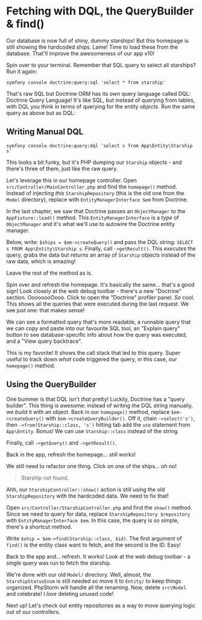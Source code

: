 # Fetching with DQL, the QueryBuilder & find()

Our database is now full of shiny, dummy starships! But this homepage is still
showing the hardcoded ships. Lame! Time to load these from the database. That'll
improve the awesomeness of our app x10!

Spin over to your terminal. Remember that SQL query to select
all starships? Run it again:

```terminal
symfony console doctrine:query:sql 'select * from starship'
```

That's raw SQL but Doctrine ORM has its *own* query language called DQL: Doctrine Query
Language! It's like SQL, but instead of querying from tables, with DQL you think
in terms of querying for the entity *objects*. Run the same query as above but as DQL:

## Writing Manual DQL

```terminal
symfony console doctrine:query:dql 'select s from App\Entity\Starship s'
```

This looks a bit funky, but it's PHP dumping our `Starship` objects - and there's
three of them, just like the raw query.

Let's leverage this in our homepage controller. Open
`src/Controller/MainController.php` and find the `homepage()` method. Instead of
injecting *this* `StarshipRepository` (this is the old one from the `Model` directory),
replace with `EntityManagerInterface $em` from Doctrine.

In the last chapter, we saw that Doctrine passes an `ObjectManager` to the `AppFixture::load()`
method. This `EntityManagerInterface` is a *type* of `ObjectManager` and it's what
we'll use to autowire the Doctrine entity manager.

Below, write:
`$ships = $em->createQuery()` and pass the DQL string:
`SELECT s FROM App\Entity\Starship s`. Finally, call `->getResult()`.
This *executes* the query, grabs the data but returns an array of `Starship` objects
instead of the raw data, which is amazing!

Leave the rest of the method as is.

Spin over and refresh the homepage. It's basically the same... that's a good
sign! Look closely at the web debug toolbar - there's a new "Doctrine" section.
OooooooOooo. Click to open the "Doctrine" profiler panel. *So* cool. This shows all
the queries that were executed
during the last request. We see just one: that makes sense!

We can see a formatted query that's more readable, a runnable query that we can copy
and paste into our favourite SQL tool, an  "Explain query" button to see database-specific
info about how the query was executed, and a "View query backtrace".

This is my favorite! It shows the call stack that led to
this query. Super useful to track down *what* code triggered the query, in this case,
our `homepage()` method.

## Using the QueryBuilder

One bummer is that DQL isn't *that* pretty!
Luckily, Doctrine has a "query builder". This thing is awesome: instead of writing
the DQL string manually, we *build* it with an object.
Back in our `homepage()` method, replace `$em->createQuery()` with
`$em->createQueryBuilder()`. Off it, chain `->select('s')`, then 
`->from(Starship::class, 's')` hitting tab add the `use` statement from `App\Entity`.
Bonus! We can use `Starship::class` instead of the string.

Finally, call `->getQuery()` and `->getResult()`.

Back in the app, refresh the homepage... still works!

We still need to refactor one thing. Click on one of the ships... oh no!

> Starship not found.

Ahh, our `StarshipController::show()` action is still using the old `StarshipRepository`
with the hardcoded data. We need to fix that!

Open `src/Controller/StarshipController.php` and find the `show()` method. Since
we need to query for data, replace
`StarshipRepository $repository` with `EntityManagerInterface $em`. In this case,
the query is so simple, there's a shortcut method.

Write `$ship = $em->find(Starship::class, $id)`.
The first argument of `find()` is the entity class want to fetch, and the second is the ID.
Easy!

Back to the app and... refresh. It works! Look at the web debug toolbar - a single query
was run to fetch the starship.

We're done with our old `Model/` directory. Well, almost, the `StarshipStatusEnum` is still
needed so move it to `Entity/` to keep things organized. PhpStorm will handle all the renaming. Now,
delete `src\Model` and celebrate! I *love* deleting unused code!

Next up! Let's check out entity repositories as a way to move
querying logic out of our controllers.

